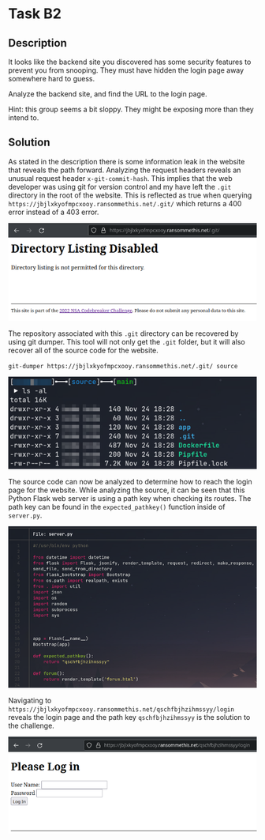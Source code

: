 # Task B2

## Description

It looks like the backend site you discovered has some security features to prevent you from snooping. They must have hidden the login page away somewhere hard to guess.

Analyze the backend site, and find the URL to the login page.

Hint: this group seems a bit sloppy. They might be exposing more than they intend to.

## Solution 

As stated in the description there is some information leak in the website that reveals the path forward. Analyzing the request headers reveals an unusual request header `x-git-commit-hash`. This implies that the web developer was using git for version control and my have left the `.git` directory in the root of the website. This is reflected as true when querying `https://jbjlxkyofmpcxooy.ransommethis.net/.git/` which returns a 400 error instead of a 403 error.

![](./img/400error.png)

The repository associated with this `.git` directory can be recovered by using git dumper. This tool will not only get the `.git` folder, but it will also recover all of the source code for the website.

`git-dumper https://jbjlxkyofmpcxooy.ransommethis.net/.git/ source`

![](./img/gitdump.png)

The source code can now be analyzed to determine how to reach the login page for the website. While analyzing the source, it can be seen that this Python Flask web server is using a path key when checking its routes. The path key can be found in the `expected_pathkey()` function inside of `server.py`. 

![](./img/source.png)

Navigating to `https://jbjlxkyofmpcxooy.ransommethis.net/qschfbjhzihmssyy/login` reveals the login page and the path key `qschfbjhzihmssyy` is the solution to the challenge.

![](./img/login.png)

